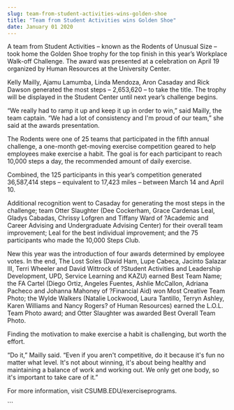 ```yaml
---
slug: team-from-student-activities-wins-golden-shoe
title: "Team from Student Activities wins Golden Shoe"
date: January 01 2020
---
```


 
<p>
  A team from Student Activities – known as the Rodents of Unusual Size – took
  home the Golden Shoe trophy for the top finish in this year’s Workplace
  Walk-off Challenge. The award was presented at a celebration on April 19
  organized by Human Resources at the University Center.
</p>
<p>
  Kelly Mailly, Ajamu Lamumba, Linda Mendoza, Aron Casaday and Rick Dawson
  generated the most steps – 2,653,620 – to take the title. The trophy will be
  displayed in the Student Center until next year’s challenge begins.
</p>
<p>
  “We really had to ramp it up and keep it up in order to win,” said Mailly, the
  team captain. “We had a lot of consistency and I'm proud of our team,” she
  said at the awards presentation.
</p>
<p>
  The Rodents were one of 25 teams that participated in the fifth annual
  challenge, a one-month get-moving exercise competition geared to help
  employees make exercise a habit. The goal is for each participant to reach
  10,000 steps a day, the recommended amount of daily exercise.
</p>
<p>
  Combined, the 125 participants in this year’s competition generated 36,587,414
  steps – equivalent to 17,423 miles – between March 14 and April 10.
</p>
<p>
  Additional recognition went to Casaday for generating the most steps in the
  challenge; team Otter Slaughter (Dee Cockerham, Grace Cardenas Leal, Gladys
  Cabadas, Chrissy Lofgren and Tiffany Ward of ?Academic and Career Advising and
  Undergraduate Advising Center) for their overall team improvement; Leal for
  the best individual improvement; and the 75 participants who made the 10,000
  Steps Club.
</p>
<p>
  New this year was the introduction of four awards determined by employee
  votes. In the end, The Lost Soles (David Ham, Lupe Cabeca, Jacinto Salazar
  III, Terri Wheeler and David Wittrock of ?Student Activities and Leadership
  Development, UPD, Service Learning and KAZU) earned Best Team Name; the FA
  Cartel (Diego Ortiz, Angeles Fuentes, Ashlie McCallon, Adriana Pacheco and
  Johanna Mahoney of ?Financial Aid) won Most Creative Team Photo; the Wylde
  Walkers (Natalie Lockwood, Laura Tantillo, Terryn Ashley, Karen Williams and
  Nancy Rogers? of Human Resources) earned the L.O.L. Team Photo award; and
  Otter Slaughter was awarded Best Overall Team Photo.
</p>
<p>
  Finding the motivation to make exercise a habit is challenging, but worth the
  effort.
</p>
<p>
  “Do it,” Mailly said. “Even if you aren't competitive, do it because it's fun
  no matter what level. It's not about winning, it's about being healthy and
  maintaining a balance of work and working out. We only get one body, so it's
  important to take care of it.”
</p>
<p>For more information, visit CSUMB.EDU/exerciseprograms.</p>
```
